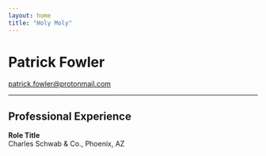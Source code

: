 ```yaml
---
layout: home
title: "Holy Moly"
---
```


# Patrick Fowler
patrick.fowler@protonmail.com

---

## Professional Experience

**Role Title**  
Charles Schwab & Co., Phoenix, AZ
